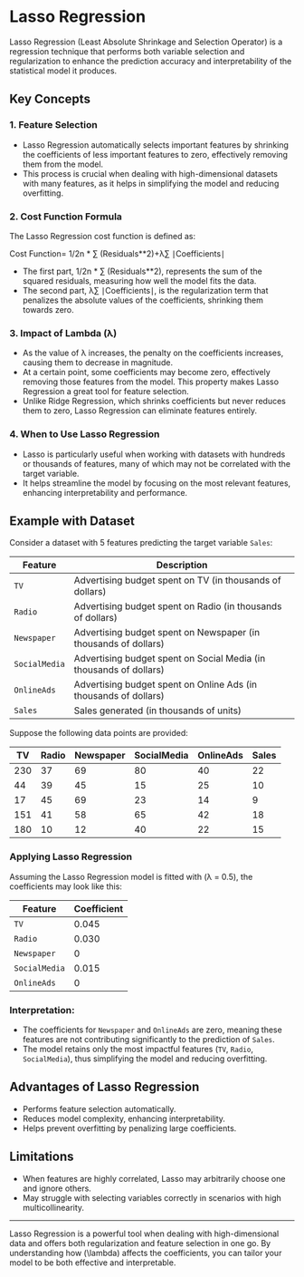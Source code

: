 # Lasso Regression

Lasso Regression (Least Absolute Shrinkage and Selection Operator) is a regression technique that performs both variable selection and regularization to enhance the prediction accuracy and interpretability of the statistical model it produces.

## Key Concepts

### 1. Feature Selection
- Lasso Regression automatically selects important features by shrinking the coefficients of less important features to zero, effectively removing them from the model.
- This process is crucial when dealing with high-dimensional datasets with many features, as it helps in simplifying the model and reducing overfitting.

### 2. Cost Function Formula
The Lasso Regression cost function is defined as:

Cost Function= 1/2n * ∑ (Residuals**2)+λ∑ ∣Coefficients∣

- The first part, 1/2n * ∑ (Residuals**2), represents the sum of the squared residuals, measuring how well the model fits the data.
- The second part, λ∑ ∣Coefficients∣, is the regularization term that penalizes the absolute values of the coefficients, shrinking them towards zero.

### 3. Impact of Lambda (λ)
- As the value of λ increases, the penalty on the coefficients increases, causing them to decrease in magnitude.
- At a certain point, some coefficients may become zero, effectively removing those features from the model. This property makes Lasso Regression a great tool for feature selection.
- Unlike Ridge Regression, which shrinks coefficients but never reduces them to zero, Lasso Regression can eliminate features entirely.

### 4. When to Use Lasso Regression
- Lasso is particularly useful when working with datasets with hundreds or thousands of features, many of which may not be correlated with the target variable.
- It helps streamline the model by focusing on the most relevant features, enhancing interpretability and performance.

## Example with Dataset

Consider a dataset with 5 features predicting the target variable `Sales`:

| Feature          | Description                  |
|------------------|------------------------------|
| `TV`             | Advertising budget spent on TV (in thousands of dollars) |
| `Radio`          | Advertising budget spent on Radio (in thousands of dollars) |
| `Newspaper`      | Advertising budget spent on Newspaper (in thousands of dollars) |
| `SocialMedia`    | Advertising budget spent on Social Media (in thousands of dollars) |
| `OnlineAds`      | Advertising budget spent on Online Ads (in thousands of dollars) |
| `Sales`          | Sales generated (in thousands of units) |

Suppose the following data points are provided:

| TV | Radio | Newspaper | SocialMedia | OnlineAds | Sales |
|----|-------|-----------|-------------|-----------|-------|
| 230 | 37   | 69        | 80          | 40        | 22    |
| 44  | 39   | 45        | 15          | 25        | 10    |
| 17  | 45   | 69        | 23          | 14        | 9     |
| 151 | 41   | 58        | 65          | 42        | 18    |
| 180 | 10   | 12        | 40          | 22        | 15    |

### Applying Lasso Regression
Assuming the Lasso Regression model is fitted with (λ = 0.5), the coefficients may look like this:

| Feature          | Coefficient |
|------------------|-------------|
| `TV`             | 0.045       |
| `Radio`          | 0.030       |
| `Newspaper`      | 0           |
| `SocialMedia`    | 0.015       |
| `OnlineAds`      | 0           |

### Interpretation:
- The coefficients for `Newspaper` and `OnlineAds` are zero, meaning these features are not contributing significantly to the prediction of `Sales`.
- The model retains only the most impactful features (`TV`, `Radio`, `SocialMedia`), thus simplifying the model and reducing overfitting.

## Advantages of Lasso Regression
- Performs feature selection automatically.
- Reduces model complexity, enhancing interpretability.
- Helps prevent overfitting by penalizing large coefficients.

## Limitations
- When features are highly correlated, Lasso may arbitrarily choose one and ignore others.
- May struggle with selecting variables correctly in scenarios with high multicollinearity.

---

Lasso Regression is a powerful tool when dealing with high-dimensional data and offers both regularization and feature selection in one go. By understanding how \(\lambda\) affects the coefficients, you can tailor your model to be both effective and interpretable.
